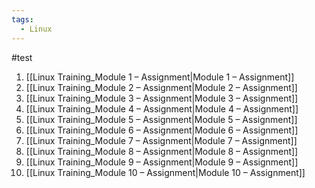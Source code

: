 ```yaml
---
tags:
  - Linux
---
```

#test
1. [[Linux Training_Module 1 – Assignment|Module 1 – Assignment]]
2. [[Linux Training_Module 2 – Assignment|Module 2 – Assignment]]
3. [[Linux Training_Module 3 – Assignment|Module 3 – Assignment]]
4. [[Linux Training_Module 4 – Assignment|Module 4 – Assignment]]
5. [[Linux Training_Module 5 – Assignment|Module 5 – Assignment]]
6. [[Linux Training_Module 6 – Assignment|Module 6 – Assignment]]
7. [[Linux Training_Module 7 – Assignment|Module 7 – Assignment]]
8. [[Linux Training_Module 8 – Assignment|Module 8 – Assignment]]
9. [[Linux Training_Module 9 – Assignment|Module 9 – Assignment]]
10. [[Linux Training_Module 10 – Assignment|Module 10 – Assignment]]

